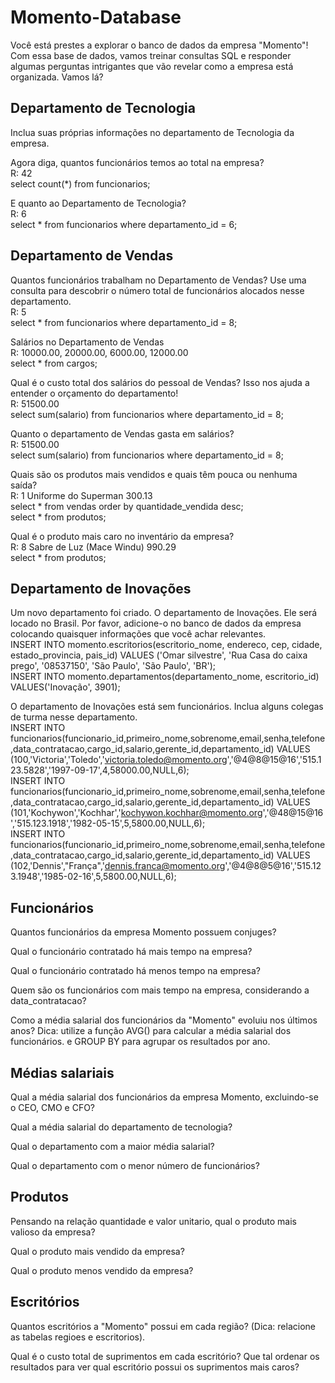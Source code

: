 # Momento-Database
Você está prestes a explorar o banco de dados da empresa "Momento"! Com essa base de dados, vamos treinar consultas SQL e responder algumas perguntas intrigantes que vão revelar como a empresa está organizada. Vamos lá?<br>

## Departamento de Tecnologia<br>
Inclua suas próprias informações no departamento de Tecnologia da empresa.<br>

Agora diga, quantos funcionários temos ao total na empresa?<br>
R: 42 <br>
select count(*) from funcionarios;<br>

E quanto ao Departamento de Tecnologia?<br>
R: 6<br>
select * from funcionarios where departamento_id = 6;<br>

## Departamento de Vendas<br>
Quantos funcionários trabalham no Departamento de Vendas? Use uma consulta para descobrir o número total de funcionários alocados nesse departamento.<br>
R: 5<br>
 select * from funcionarios where departamento_id = 8;<br>

Salários no Departamento de Vendas<br>
R: 10000.00, 20000.00, 6000.00, 12000.00<br>
select * from cargos;<br>

Qual é o custo total dos salários do pessoal de Vendas? Isso nos ajuda a entender o orçamento do departamento!<br>
R: 51500.00<br>
select sum(salario) from funcionarios where departamento_id = 8;<br>

Quanto o departamento de Vendas gasta em salários?<br>
R: 51500.00<br>
select sum(salario) from funcionarios where departamento_id = 8;<br>

Quais são os produtos mais vendidos e quais têm pouca ou nenhuma saída?<br>
R: 1	Uniforme do Superman	300.13<br>
select * from vendas order by quantidade_vendida desc;<br>
select * from produtos;<br>

Qual é o produto mais caro no inventário da empresa?<br>
R: 8	Sabre de Luz (Mace Windu)	990.29<br>
select * from produtos;<br>

## Departamento de Inovações<br>
Um novo departamento foi criado. O departamento de Inovações. Ele será locado no Brasil. Por favor, adicione-o no banco de dados da empresa colocando quaisquer informações que você achar relevantes.<br>
INSERT INTO momento.escritorios(escritorio_nome, endereco, cep, cidade, estado_provincia, pais_id) VALUES ('Omar silvestre', 'Rua Casa do caixa prego', '08537150', 'São Paulo', 'São Paulo', 'BR');<br>
INSERT INTO momento.departamentos(departamento_nome, escritorio_id) VALUES('Inovação', 3901);<br>

O departamento de Inovações está sem funcionários. Inclua alguns colegas de turma nesse departamento.<br>
INSERT INTO funcionarios(funcionario_id,primeiro_nome,sobrenome,email,senha,telefone,data_contratacao,cargo_id,salario,gerente_id,departamento_id) VALUES (100,'Victoria','Toledo','victoria.toledo@momento.org','@4@8@15@16','515.123.5828','1997-09-17',4,58000.00,NULL,6);<br>
INSERT INTO funcionarios(funcionario_id,primeiro_nome,sobrenome,email,senha,telefone,data_contratacao,cargo_id,salario,gerente_id,departamento_id) VALUES (101,'Kochywon','Kochhar','kochywon.kochhar@momento.org','@48@15@16','515.123.1918','1982-05-15',5,5800.00,NULL,6);<br>
INSERT INTO funcionarios(funcionario_id,primeiro_nome,sobrenome,email,senha,telefone,data_contratacao,cargo_id,salario,gerente_id,departamento_id) VALUES (102,'Dennis',"França",'dennis.franca@momento.org','@4@8@5@16','515.123.1948','1985-02-16',5,5800.00,NULL,6);<br>

## Funcionários<br>
Quantos funcionários da empresa Momento possuem conjuges?<br>


Qual o funcionário contratado há mais tempo na empresa?<br>

Qual o funcionário contratado há menos tempo na empresa?<br>

Quem são os funcionários com mais tempo na empresa, considerando a data_contratacao?<br>

Como a média salarial dos funcionários da "Momento" evoluiu nos últimos anos? Dica: utilize a função AVG() para calcular a média salarial dos funcionários. e GROUP BY para agrupar os resultados por ano.<br>

## Médias salariais<br>
Qual a média salarial dos funcionários da empresa Momento, excluindo-se o CEO, CMO e CFO?<br>

Qual a média salarial do departamento de tecnologia?<br>

Qual o departamento com a maior média salarial?<br>

Qual o departamento com o menor número de funcionários?<br>

## Produtos<br>
Pensando na relação quantidade e valor unitario, qual o produto mais valioso da empresa?<br>

Qual o produto mais vendido da empresa?<br>

Qual o produto menos vendido da empresa?<br>

## Escritórios<br>
Quantos escritórios a "Momento" possui em cada região? (Dica: relacione as tabelas regioes e escritorios).<br>

Qual é o custo total de suprimentos em cada escritório? Que tal ordenar os resultados para ver qual escritório possui os suprimentos mais caros?<br>
